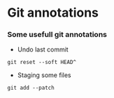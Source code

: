 # Git annotations

### Some usefull git annotations

* Undo last commit

```git reset --soft HEAD^```

* Staging some files

```git add --patch```
